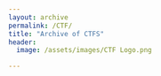 ```yaml
---
layout: archive
permalink: /CTF/
title: "Archive of CTFS"
header:
  image: /assets/images/CTF Logo.png

---
```




